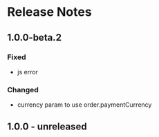 # Release Notes

## 1.0.0-beta.2
### Fixed
- js error

### Changed
- currency param to use order.paymentCurrency

## 1.0.0 - unreleased